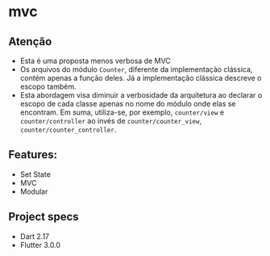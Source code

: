 # mvc

## Atenção
- Esta é uma proposta menos verbosa de MVC
- Os arquivos do módulo `Counter`, diferente da implementação clássica, contém apenas a função deles. Já a implementação clássica descreve o escopo também.
- Esta abordagem visa diminuir a verbosidade da arquitetura ao declarar o escopo de cada classe apenas no nome do módulo onde elas se encontram. Em suma, utiliza-se, por exemplo, `counter/view` e `counter/controller` ao invés de `counter/counter_view`, `counter/counter_controller`.

## Features:
- Set State
- MVC
- Modular

## Project specs
- Dart 2.17
- Flutter 3.0.0